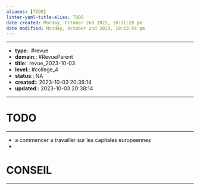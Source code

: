 ```yaml
---
aliases: [TODO]
linter-yaml-title-alias: TODO
date created: Monday, October 2nd 2023, 10:11:28 pm
date modified: Monday, October 2nd 2023, 10:13:54 pm
---
```


---
- **type**:: #revue
- **domain**:: #RevueParent
- **title**:: revue_2023-10-03
- **level**:: #college_4
- **status**:: NA
- **created**:: 2023-10-03 20:38:14
- **updated**:: 2023-10-03 20:38:14
---




# TODO
---


- a commencer a travailler sur les capitales europeennes
- 


# CONSEIL
---

